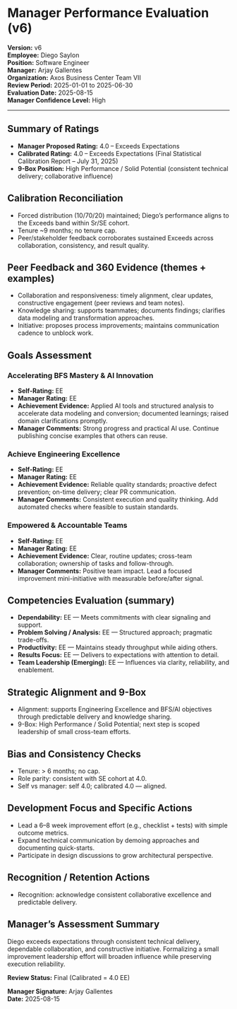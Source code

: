 # Manager Performance Evaluation (v6)

**Version:** v6  
**Employee:** Diego Saylon  
**Position:** Software Engineer  
**Manager:** Arjay Gallentes  
**Organization:** Axos Business Center Team VII  
**Review Period:** 2025-01-01 to 2025-06-30  
**Evaluation Date:** 2025-08-15  
**Manager Confidence Level:** High

---

## Summary of Ratings
- **Manager Proposed Rating:** 4.0 – Exceeds Expectations  
- **Calibrated Rating:** 4.0 – Exceeds Expectations (Final Statistical Calibration Report – July 31, 2025)  
- **9-Box Position:** High Performance / Solid Potential (consistent technical delivery; collaborative influence)

## Calibration Reconciliation
- Forced distribution (10/70/20) maintained; Diego’s performance aligns to the Exceeds band within Sr/SE cohort.  
- Tenure ~9 months; no tenure cap.  
- Peer/stakeholder feedback corroborates sustained Exceeds across collaboration, consistency, and result quality.

## Peer Feedback and 360 Evidence (themes + examples)
- Collaboration and responsiveness: timely alignment, clear updates, constructive engagement (peer reviews and team notes).  
- Knowledge sharing: supports teammates; documents findings; clarifies data modeling and transformation approaches.  
- Initiative: proposes process improvements; maintains communication cadence to unblock work.

## Goals Assessment

### Accelerating BFS Mastery & AI Innovation
- **Self-Rating:** EE  
- **Manager Rating:** EE  
- **Achievement Evidence:** Applied AI tools and structured analysis to accelerate data modeling and conversion; documented learnings; raised domain clarifications promptly.  
- **Manager Comments:** Strong progress and practical AI use. Continue publishing concise examples that others can reuse.

### Achieve Engineering Excellence
- **Self-Rating:** EE  
- **Manager Rating:** EE  
- **Achievement Evidence:** Reliable quality standards; proactive defect prevention; on-time delivery; clear PR communication.  
- **Manager Comments:** Consistent execution and quality thinking. Add automated checks where feasible to sustain standards.

### Empowered & Accountable Teams
- **Self-Rating:** EE  
- **Manager Rating:** EE  
- **Achievement Evidence:** Clear, routine updates; cross-team collaboration; ownership of tasks and follow-through.  
- **Manager Comments:** Positive team impact. Lead a focused improvement mini-initiative with measurable before/after signal.

## Competencies Evaluation (summary)
- **Dependability:** EE — Meets commitments with clear signaling and support.  
- **Problem Solving / Analysis:** EE — Structured approach; pragmatic trade-offs.  
- **Productivity:** EE — Maintains steady throughput while aiding others.  
- **Results Focus:** EE — Delivers to expectations with attention to detail.  
- **Team Leadership (Emerging):** EE — Influences via clarity, reliability, and enablement.

## Strategic Alignment and 9-Box
- Alignment: supports Engineering Excellence and BFS/AI objectives through predictable delivery and knowledge sharing.  
- 9-Box: High Performance / Solid Potential; next step is scoped leadership of small cross-team efforts.

## Bias and Consistency Checks
- Tenure: > 6 months; no cap.  
- Role parity: consistent with SE cohort at 4.0.  
- Self vs manager: self 4.0; calibrated 4.0 — aligned.

## Development Focus and Specific Actions
- Lead a 6–8 week improvement effort (e.g., checklist + tests) with simple outcome metrics.  
- Expand technical communication by demoing approaches and documenting quick-starts.  
- Participate in design discussions to grow architectural perspective.

## Recognition / Retention Actions
- Recognition: acknowledge consistent collaborative excellence and predictable delivery.

## Manager’s Assessment Summary
Diego exceeds expectations through consistent technical delivery, dependable collaboration, and constructive initiative. Formalizing a small improvement leadership effort will broaden influence while preserving execution reliability.

**Review Status:** Final (Calibrated = 4.0 EE)

**Manager Signature:** Arjay Gallentes  
**Date:** 2025-08-15


